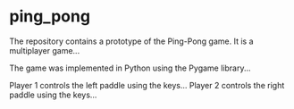 # ping_pong
The repository contains a prototype of the Ping-Pong game. It is a multiplayer game...

The game was implemented in Python using the Pygame library...

Player 1 controls the left paddle using the keys... Player 2 controls the right paddle using the keys...



